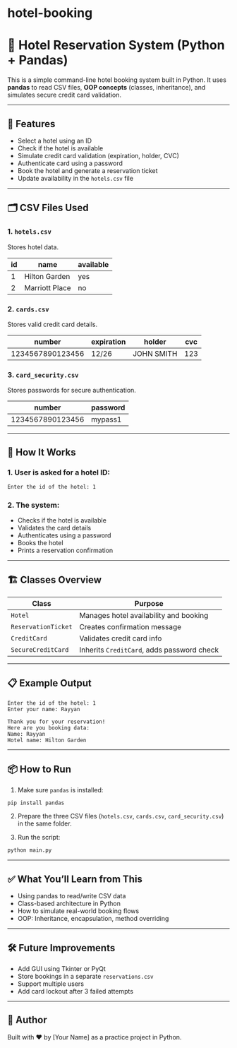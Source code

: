 # hotel-booking
# 🏨 Hotel Reservation System (Python + Pandas)

This is a simple command-line hotel booking system built in Python. It uses **pandas** to read CSV files, **OOP concepts** (classes, inheritance), and simulates secure credit card validation.

---

## 🚀 Features

- Select a hotel using an ID
- Check if the hotel is available
- Simulate credit card validation (expiration, holder, CVC)
- Authenticate card using a password
- Book the hotel and generate a reservation ticket
- Update availability in the `hotels.csv` file

---

## 🗂 CSV Files Used

### 1. `hotels.csv`
Stores hotel data.

| id  | name           | available |
|-----|----------------|-----------|
| 1   | Hilton Garden  | yes       |
| 2   | Marriott Place | no        |

### 2. `cards.csv`
Stores valid credit card details.

| number             | expiration | holder      | cvc |
|--------------------|------------|-------------|-----|
| 1234567890123456   | 12/26      | JOHN SMITH  | 123 |

### 3. `card_security.csv`
Stores passwords for secure authentication.

| number             | password  |
|--------------------|-----------|
| 1234567890123456   | mypass1   |

---

## 🧠 How It Works

### 1. User is asked for a hotel ID:
```bash
Enter the id of the hotel: 1
```

### 2. The system:
- Checks if the hotel is available
- Validates the card details
- Authenticates using a password
- Books the hotel
- Prints a reservation confirmation

---

## 🏗 Classes Overview

| Class              | Purpose                                  |
|--------------------|------------------------------------------|
| `Hotel`            | Manages hotel availability and booking   |
| `ReservationTicket`| Creates confirmation message             |
| `CreditCard`       | Validates credit card info               |
| `SecureCreditCard` | Inherits `CreditCard`, adds password check |

---

## 📋 Example Output

```
Enter the id of the hotel: 1
Enter your name: Rayyan

Thank you for your reservation!
Here are you booking data:
Name: Rayyan
Hotel name: Hilton Garden
```

---

## 📦 How to Run

1. Make sure `pandas` is installed:
```bash
pip install pandas
```

2. Prepare the three CSV files (`hotels.csv`, `cards.csv`, `card_security.csv`) in the same folder.

3. Run the script:
```bash
python main.py
```

---

## ✅ What You’ll Learn from This

- Using pandas to read/write CSV data
- Class-based architecture in Python
- How to simulate real-world booking flows
- OOP: Inheritance, encapsulation, method overriding

---

## 🛠 Future Improvements

- Add GUI using Tkinter or PyQt
- Store bookings in a separate `reservations.csv`
- Support multiple users
- Add card lockout after 3 failed attempts

---

## 🙌 Author

Built with ❤️ by [Your Name] as a practice project in Python.

